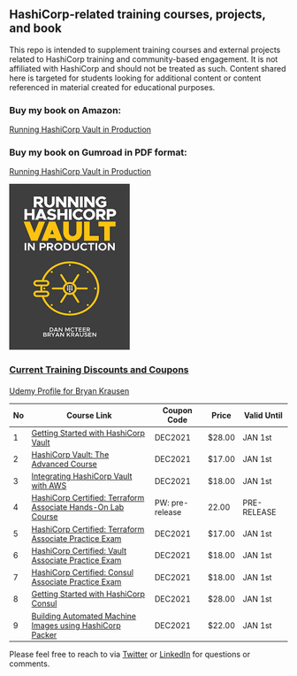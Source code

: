 ## HashiCorp-related training courses, projects, and book

This repo is intended to supplement training courses and external projects related to HashiCorp training and community-based engagement. It is not affiliated with HashiCorp and should not be treated as such. Content shared here is targeted for students looking for additional content or content referenced in material created for educational purposes.

### Buy my book on Amazon:

[Running HashiCorp Vault in Production](https://amzn.to/2UeUjAI)

### Buy my book on Gumroad in PDF format:

[Running HashiCorp Vault in Production](https://gum.co/vaultbook/j67unh3)

<a href="https://amzn.to/2UeUjAI"> 
<img src="book-cover.png"
     alt="Vault book"
     style="float: center; margin-right: 6px;" />
 
### Current Training Discounts and Coupons

####

[Udemy Profile for Bryan Krausen](https://www.udemy.com/user/bryan-krausen/ "Udemy Profile")

| No  | Course Link                                                                                                                                                             | Coupon Code     | Price  | Valid Until |
| --- | ----------------------------------------------------------------------------------------------------------------------------------------------------------------------- | --------------- | ------ | ----------- |
| 1   | [Getting Started with HashiCorp Vault](https://www.udemy.com/course/hashicorp-vault/?referralCode=2B837FCB45B4916456F3)                                                 | DEC2021      | $28.00      | JAN 1st     |
| 2   | [HashiCorp Vault: The Advanced Course](https://www.udemy.com/course/vaultadvanced/?referralCode=C4C5A5D0BAD6EC1D2D1A)                                                   | DEC2021      | $17.00      | JAN 1st     |
| 3   | [Integrating HashiCorp Vault with AWS](https://www.udemy.com/course/integrating-hashicorp-vault-with-aws/?referralCode=8069E87B5BA71FD21632)                            | DEC2021      | $18.00      | JAN 1st     |
| 4   | [HashiCorp Certified: Terraform Associate Hands-On Lab Course](https://www.udemy.com/course/terraform-hands-on-labs/?referralCode=D916D9152FAE03F053E3)                                                                                                                                              | PW: pre-release | 22.00 | PRE-RELEASE |
| 5   | [HashiCorp Certified: Terraform Associate Practice Exam](https://www.udemy.com/course/terraform-associate-practice-exam/?referralCode=D98434484AB772F1C1A2)             | DEC2021      | $17.00      | JAN 1st     |
| 6   | [HashiCorp Certified: Vault Associate Practice Exam](https://www.udemy.com/course/hashicorp-certified-vault-associate-practice-exam/?referralCode=B053909C293F10D9408D) | DEC2021      | $18.00      | JAN 1st     |
| 7   | [HashiCorp Certified: Consul Associate Practice Exam](https://www.udemy.com/course/consul-associate-practice-exam/?referralCode=DFDB41615ADFB8C1CD6A)                   | DEC2021      | $18.00      | JAN 1st     |
| 8   | [Getting Started with HashiCorp Consul](https://www.udemy.com/course/hashicorp-consul/?referralCode=6506321DC305903E7BFA)                                               | DEC2021      | $28.00      | JAN 1st     |
| 9   | [Building Automated Machine Images using HashiCorp Packer](https://www.udemy.com/course/hashicorp-packer/?referralCode=C6799F68F1B5A1359218)                            | DEC2021      | $22.00      | JAN 1st     |

Please feel free to reach to via [Twitter](https://twitter.com/btkrausen) or [LinkedIn](https://www.linkedin.com/in/bryan-krausen-5ab8794/) for questions or comments.
